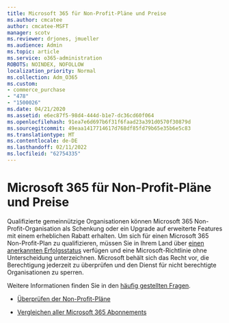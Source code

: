 ```yaml
---
title: Microsoft 365 für Non-Profit-Pläne und Preise
ms.author: cmcatee
author: cmcatee-MSFT
manager: scotv
ms.reviewer: drjones, jmueller
ms.audience: Admin
ms.topic: article
ms.service: o365-administration
ROBOTS: NOINDEX, NOFOLLOW
localization_priority: Normal
ms.collection: Adm_O365
ms.custom:
- commerce_purchase
- "478"
- "1500026"
ms.date: 04/21/2020
ms.assetid: e6ec87f5-98d4-444d-b1e7-dc36cd60f064
ms.openlocfilehash: 91ea7e6d697b6f31f6faad23a391d0570f30879d
ms.sourcegitcommit: 49eaa1417714617d768df85fd79b65e35b6e5c83
ms.translationtype: MT
ms.contentlocale: de-DE
ms.lasthandoff: 02/11/2022
ms.locfileid: "62754335"
---
```

# <a name="microsoft-365-for-nonprofit-plans-and-pricing"></a>Microsoft 365 für Non-Profit-Pläne und Preise

Qualifizierte gemeinnützige Organisationen können Microsoft 365 Non-Profit-Organisation als Schenkung oder ein Upgrade auf erweiterte Features mit einem erheblichen Rabatt erhalten. Um sich für einen Microsoft 365 Non-Profit-Plan zu qualifizieren, müssen Sie in Ihrem Land über [einen anerkannten Erfolgsstatus](https://go.microsoft.com/fwlink/p/?LinkID=330253) verfügen und eine Microsoft-Richtlinie ohne Unterscheidung unterzeichnen. Microsoft behält sich das Recht vor, die Berechtigung jederzeit zu überprüfen und den Dienst für nicht berechtigte Organisationen zu sperren.
  
Weitere Informationen finden Sie in den [häufig gestellten Fragen](https://products.office.com/nonprofit/office-365-nonprofit).
  
- [Überprüfen der Non-Profit-Pläne](https://products.office.com/nonprofit/office-365-nonprofit-plans-and-pricing?tab=1)

- [Vergleichen aller Microsoft 365 Abonnements](https://products.office.com/business/compare-more-office-365-for-business-plans)